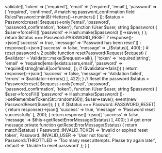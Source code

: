<?php

namespace App\Http\Controllers\Auth;

use App\Http\Controllers\Controller;
use App\Models\User;
use Illuminate\Http\Request;
use Illuminate\Support\Facades\Hash;
use Illuminate\Support\Facades\Password;
use Illuminate\Validation\Rules\Password as RulesPassword;

class ResetPasswordController extends Controller
{
    /**
     * Handle the incoming request.
     */

# reset password v.1
    public function __invoke(Request $request)
    {
        $request->validate([
            'token' => ['required'],
            'email' => ['required', 'email'],
            'password' => [
                'required',
                'confirmed', # matching password_confirmation field
                RulesPassword::min(8)->letters()->numbers()
            ]
        ]);

        $status = Password::reset(
            $request->only('email', 'password', 'password_confirmation', 'token'),
            function (User $user, string $password) {
                $user->forceFill([
                    'password' => Hash::make($password)
                ])->save();
            }
        );

        return $status === Password::PASSWORD_RESET
            ? response()->json(['success' => true, 'message' => 'Password has been reset'])
            : response()->json(['success' => false, 'message' => _($status)], 400);


    }


# reset password v.2
    public function resetPassword(Request $request)
    {
        $validator = Validator::make($request->all(), [
            'token' => 'required|string',
            'email' => 'required|email|exists:users,email',
            'password' => 'required|string|min:8|confirmed',
        ]);

        if ($validator->fails()) {
            return response()->json([
                'success' => false,
                'message' => 'Validation failed',
                'errors' => $validator->errors()
            ], 422);
        }

        // Reset the password
        $status = Password::reset(
            $request->only('email', 'password', 'password_confirmation', 'token'),
            function (User $user, string $password) {
                $user->forceFill([
                    'password' => Hash::make($password)
                ])->setRememberToken(Str::random(60));

                $user->save();

                event(new PasswordReset($user));
            }
        );

        if ($status === Password::PASSWORD_RESET) {
            return response()->json([
                'success' => true,
                'message' => 'Password reset successfully'
            ], 200);
        }

        return response()->json([
            'success' => false,
            'message' => $this->getResetErrorMessage($status)
        ], 400);
    }
    

# get error message 
    private function getResetErrorMessage($status)
    {
        return match($status) {
            Password::INVALID_TOKEN => 'Invalid or expired reset token',
            Password::INVALID_USER => 'User not found',
            Password::THROTTLED => 'Too many reset attempts. Please try again later',
            default => 'Unable to reset password'
        };
    }
}